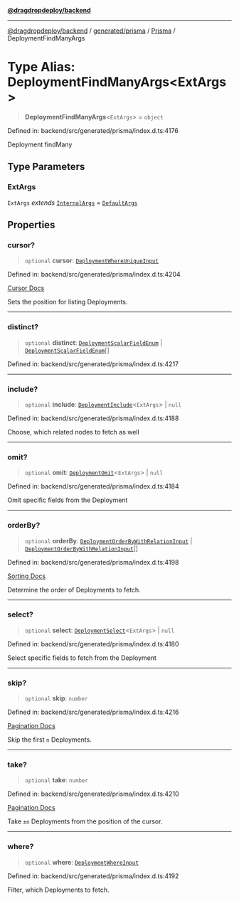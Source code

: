 [**@dragdropdeploy/backend**](../../../../../README.md)

***

[@dragdropdeploy/backend](../../../../../README.md) / [generated/prisma](../../../README.md) / [Prisma](../README.md) / DeploymentFindManyArgs

# Type Alias: DeploymentFindManyArgs\<ExtArgs\>

> **DeploymentFindManyArgs**\<`ExtArgs`\> = `object`

Defined in: backend/src/generated/prisma/index.d.ts:4176

Deployment findMany

## Type Parameters

### ExtArgs

`ExtArgs` *extends* [`InternalArgs`](../../../runtime/library/type-aliases/InternalArgs.md) = [`DefaultArgs`](../../../runtime/library/type-aliases/DefaultArgs.md)

## Properties

### cursor?

> `optional` **cursor**: [`DeploymentWhereUniqueInput`](DeploymentWhereUniqueInput.md)

Defined in: backend/src/generated/prisma/index.d.ts:4204

[Cursor Docs](https://www.prisma.io/docs/concepts/components/prisma-client/pagination#cursor-based-pagination)

Sets the position for listing Deployments.

***

### distinct?

> `optional` **distinct**: [`DeploymentScalarFieldEnum`](DeploymentScalarFieldEnum.md) \| [`DeploymentScalarFieldEnum`](DeploymentScalarFieldEnum.md)[]

Defined in: backend/src/generated/prisma/index.d.ts:4217

***

### include?

> `optional` **include**: [`DeploymentInclude`](DeploymentInclude.md)\<`ExtArgs`\> \| `null`

Defined in: backend/src/generated/prisma/index.d.ts:4188

Choose, which related nodes to fetch as well

***

### omit?

> `optional` **omit**: [`DeploymentOmit`](DeploymentOmit.md)\<`ExtArgs`\> \| `null`

Defined in: backend/src/generated/prisma/index.d.ts:4184

Omit specific fields from the Deployment

***

### orderBy?

> `optional` **orderBy**: [`DeploymentOrderByWithRelationInput`](DeploymentOrderByWithRelationInput.md) \| [`DeploymentOrderByWithRelationInput`](DeploymentOrderByWithRelationInput.md)[]

Defined in: backend/src/generated/prisma/index.d.ts:4198

[Sorting Docs](https://www.prisma.io/docs/concepts/components/prisma-client/sorting)

Determine the order of Deployments to fetch.

***

### select?

> `optional` **select**: [`DeploymentSelect`](DeploymentSelect.md)\<`ExtArgs`\> \| `null`

Defined in: backend/src/generated/prisma/index.d.ts:4180

Select specific fields to fetch from the Deployment

***

### skip?

> `optional` **skip**: `number`

Defined in: backend/src/generated/prisma/index.d.ts:4216

[Pagination Docs](https://www.prisma.io/docs/concepts/components/prisma-client/pagination)

Skip the first `n` Deployments.

***

### take?

> `optional` **take**: `number`

Defined in: backend/src/generated/prisma/index.d.ts:4210

[Pagination Docs](https://www.prisma.io/docs/concepts/components/prisma-client/pagination)

Take `±n` Deployments from the position of the cursor.

***

### where?

> `optional` **where**: [`DeploymentWhereInput`](DeploymentWhereInput.md)

Defined in: backend/src/generated/prisma/index.d.ts:4192

Filter, which Deployments to fetch.
